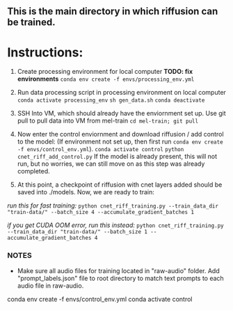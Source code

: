 ## This is the main directory in which riffusion can be trained.

# Instructions:

1. Create processing environment for local computer
**TODO: fix environments**
```conda env create -f envs/processing_env.yml```

2. Run data processing script in processing environment on local computer
```conda activate processing_env```
```sh gen_data.sh```
```conda deactivate```

3. SSH Into VM, which should already have the enviornment set up. Use git pull to pull data into VM from mel-train
```cd mel-train; git pull```

4. Now enter the control enviornment and download riffusion / add control to the model:
(If environment not set up, then first run ```conda env create -f envs/control_env.yml```).
```conda activate control```
```python cnet_riff_add_control.py```
If the model is already present, this will not run, but no worries, we can still move on as this step was already completed. 

5. At this point, a checkpoint of riffusion with cnet layers added should be saved into ./models. Now, we are ready to train: 

*run this for fast training:*
```python cnet_riff_training.py --train_data_dir "train-data/" --batch_size 4 --accumulate_gradient_batches 1```

*if you get CUDA OOM error, run this instead:*
```python cnet_riff_training.py --train_data_dir "train-data/" --batch_size 1 --accumulate_gradient_batches 4```


### NOTES
- Make sure all audio files for training located in "raw-audio" folder. Add "prompt_labels.json" file to root directory to match text prompts to each audio file in raw-audio.
 
 conda env create -f envs/control_env.yml
 conda activate control
 
